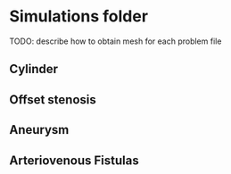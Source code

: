 # Simulations folder
TODO: describe how to obtain mesh for each problem file

## Cylinder

## Offset stenosis

## Aneurysm

## Arteriovenous Fistulas